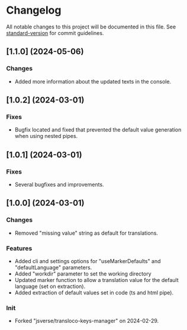 # Changelog

All notable changes to this project will be documented in this file. See [standard-version](https://github.com/conventional-changelog/standard-version) for commit guidelines.

## [1.1.0] (2024-05-06)

### Changes
- Added more information about the updated texts in the console. 

## [1.0.2] (2024-03-01)

### Fixes
* Bugfix located and fixed that prevented the default value generation when using nested pipes. 

## [1.0.1] (2024-03-01)

### Fixes
* Several bugfixes and improvements. 

## [1.0.0] (2024-03-01)

### Changes 
* Removed "missing value" string as default for translations. 

### Features 
* Added cli and settings options for "useMarkerDefaults" and "defaultLanguage" parameters.
* Added "workdir" parameter to set the working directory
* Updated marker function to allow a translation value for the default language (set on extraction).
* Added extraction of default values set in code (ts and html pipe). 
 
### Init
* Forked "jsverse/transloco-keys-manager" on 2024-02-29.